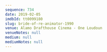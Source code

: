 ```yaml
---
sequence: 734
date: 2019-02-05
imdbId: tt0099180
slug: bride-of-re-animator-1990
venue: Alamo Drafthouse Cinema - One Loudoun
venueNotes: null
medium: null
mediumNotes: null
---
```

